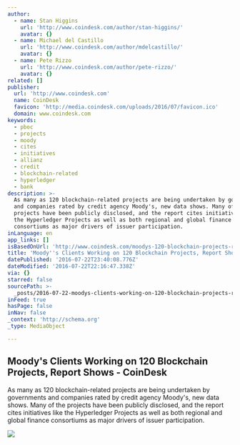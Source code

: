 ```yaml
---
author:
  - name: Stan Higgins
    url: 'http://www.coindesk.com/author/stan-higgins/'
    avatar: {}
  - name: Michael del Castillo
    url: 'http://www.coindesk.com/author/mdelcastillo/'
    avatar: {}
  - name: Pete Rizzo
    url: 'http://www.coindesk.com/author/pete-rizzo/'
    avatar: {}
related: []
publisher:
  url: 'http://www.coindesk.com'
  name: CoinDesk
  favicon: 'http://media.coindesk.com/uploads/2016/07/favicon.ico'
  domain: www.coindesk.com
keywords:
  - pboc
  - projects
  - moody
  - cites
  - initiatives
  - allianz
  - credit
  - blockchain-related
  - hyperledger
  - bank
description: >-
  As many as 120 blockchain-related projects are being undertaken by governments
  and companies rated by credit agency Moody's, new data shows. Many of the
  projects have been publicly disclosed, and the report cites initiatives like
  the Hyperledger Projects as well as both regional and global finance
  consortiums as major drivers of issuer participation.
inLanguage: en
app_links: []
isBasedOnUrl: 'http://www.coindesk.com/moodys-120-blockchain-projects-report/'
title: 'Moody''s Clients Working on 120 Blockchain Projects, Report Shows - CoinDesk'
datePublished: '2016-07-22T23:40:08.776Z'
dateModified: '2016-07-22T22:16:47.338Z'
via: {}
starred: false
sourcePath: >-
  _posts/2016-07-22-moodys-clients-working-on-120-blockchain-projects-report-s.md
inFeed: true
hasPage: false
inNav: false
_context: 'http://schema.org'
_type: MediaObject

---
```

<article style=""><h1>Moody's Clients Working on 120 Blockchain Projects, Report Shows - CoinDesk</h1><p>As many as 120 blockchain-related projects are being undertaken by governments and companies rated by credit agency Moody's, new data shows. Many of the projects have been publicly disclosed, and the report cites initiatives like the Hyperledger Projects as well as both regional and global finance consortiums as major drivers of issuer participation.</p><img src="https://media.coindesk.com/uploads/2016/07/moodys-e1469222719765.jpg" /></article>